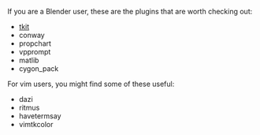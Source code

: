 If you are a Blender user, these are the plugins that are worth checking
out:

* [tkit](dustractor/tkit)
* conway
* propchart
* vpprompt
* matlib
* cygon_pack

For vim users, you might find some of these useful:

* dazi
* ritmus
* havetermsay
* vimtkcolor
